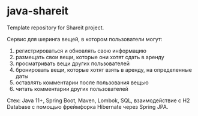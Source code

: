 # java-shareit
Template repository for Shareit project.

Сервис для шеринга вещей, в котором пользователи могут:
1) регистрироваться и обновлять свою информацию
2) размещать свои вещи, которые они хотят сдать в аренду
3) просматривать вещи других пользователей
4) бронировать вещи, которые хотят взять в аренду, на определенные даты
5) оставлять комментарии после пользования вещью
6) читать комментарии других пользователей

Стек: Java 11+, Spring Boot, Maven, Lombok, SQL, взаимодействие с H2 Database с помощью фреймфорка Hibernate через Spring JPA.